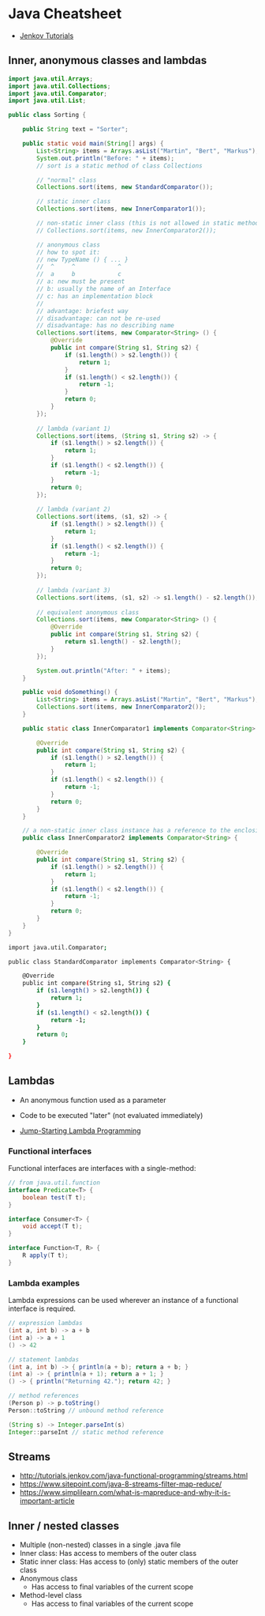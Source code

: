 # Java Cheatsheet

* [Jenkov Tutorials](http://tutorials.jenkov.com/)

## Inner, anonymous classes and lambdas

```java
import java.util.Arrays;
import java.util.Collections;
import java.util.Comparator;
import java.util.List;

public class Sorting {

	public String text = "Sorter";

	public static void main(String[] args) {
		List<String> items = Arrays.asList("Martin", "Bert", "Markus");
		System.out.println("Before: " + items);
		// sort is a static method of class Collections

		// "normal" class
		Collections.sort(items, new StandardComparator());

		// static inner class
		Collections.sort(items, new InnerComparator1());

		// non-static inner class (this is not allowed in static methods!!!)
		// Collections.sort(items, new InnerComparator2());

		// anonymous class
		// how to spot it:
		// new TypeName () { ... }
		//  ^     ^            ^
		//  a     b            c
		// a: new must be present
		// b: usually the name of an Interface
		// c: has an implementation block
		//
		// advantage: briefest way
		// disadvantage: can not be re-used
		// disadvantage: has no describing name
		Collections.sort(items, new Comparator<String> () {					
			@Override
			public int compare(String s1, String s2) {
				if (s1.length() > s2.length()) {
					return 1;
				}
				if (s1.length() < s2.length()) {
					return -1;
				}
				return 0;
			}
		});
		
		// lambda (variant 1)
		Collections.sort(items, (String s1, String s2) -> {
			if (s1.length() > s2.length()) {
				return 1;
			}
			if (s1.length() < s2.length()) {
				return -1;
			}
			return 0;
		});
		
		// lambda (variant 2)
		Collections.sort(items, (s1, s2) -> {
			if (s1.length() > s2.length()) {
				return 1;
			}
			if (s1.length() < s2.length()) {
				return -1;
			}
			return 0;
		});
		
		// lambda (variant 3)
		Collections.sort(items, (s1, s2) -> s1.length() - s2.length());
		
		// equivalent anonymous class
		Collections.sort(items, new Comparator<String> () {					
			@Override
			public int compare(String s1, String s2) {
				return s1.length() - s2.length();
			}
		});

		System.out.println("After: " + items);
	}

	public void doSomething() {
		List<String> items = Arrays.asList("Martin", "Bert", "Markus");
		Collections.sort(items, new InnerComparator2());
	}

	public static class InnerComparator1 implements Comparator<String> {

		@Override
		public int compare(String s1, String s2) {
			if (s1.length() > s2.length()) {
				return 1;
			}
			if (s1.length() < s2.length()) {
				return -1;
			}
			return 0;
		}
	}

	// a non-static inner class instance has a reference to the enclosing instance
	public class InnerComparator2 implements Comparator<String> {

		@Override
		public int compare(String s1, String s2) {
			if (s1.length() > s2.length()) {
				return 1;
			}
			if (s1.length() < s2.length()) {
				return -1;
			}
			return 0;
		}
	}
}
```

```bash
import java.util.Comparator;

public class StandardComparator implements Comparator<String> {

	@Override
	public int compare(String s1, String s2) {
		if (s1.length() > s2.length()) {
			return 1;
		}
		if (s1.length() < s2.length()) {
			return -1;
		}
		return 0;
	}

}
```

## Lambdas

* An anonymous function used as a parameter
* Code to be executed "later" (not evaluated immediately)

* [Jump-Starting Lambda Programming](https://stuartmarks.files.wordpress.com/2014/09/tut3371-marks-jumpstartinglambda.pdf)

### Functional interfaces
Functional interfaces are interfaces with a single-method:

```java
// from java.util.function
interface Predicate<T> {
    boolean test(T t);
}

interface Consumer<T> {
    void accept(T t);
}

interface Function<T, R> {
    R apply(T t);
}
```

### Lambda examples
Lambda expressions can be used wherever	an instance of a functional interface is required.

```java
// expression lambdas
(int a, int b) -> a + b
(int a) -> a + 1	
() -> 42

// statement lambdas
(int a, int b) -> { println(a + b); return a + b; }	
(int a) -> { println(a + 1); return a + 1; }	
() -> { println("Returning 42."); return 42; }

// method references
(Person p) -> p.toString()
Person::toString // unbound method reference

(String	s) -> Integer.parseInt(s)
Integer::parseInt // static method reference	
```

## Streams

* http://tutorials.jenkov.com/java-functional-programming/streams.html
* https://www.sitepoint.com/java-8-streams-filter-map-reduce/
* https://www.simplilearn.com/what-is-mapreduce-and-why-it-is-important-article

## Inner / nested classes

* Multiple (non-nested) classes in a single .java file
* Inner class: Has access to members of the outer class
* Static inner class: Has access to (only) static members of the outer class
* Anonymous class
  * Has access to final variables of the current scope   
* Method-level class
  * Has access to final variables of the current scope 
